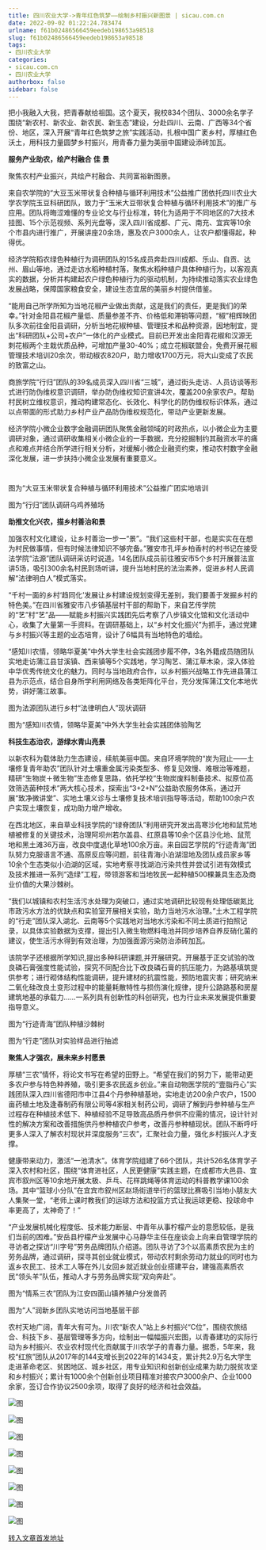 ```yaml
---
title: 四川农业大学->青年红色筑梦——绘制乡村振兴新图​景 | sicau.com.cn
date: 2022-09-02 01:22:24.783474
urlname: f61b02486566459eedeb198653a98518
slug: f61b02486566459eedeb198653a98518
tags: 
- 四川农业大学
categories:
- sicau.com.cn
- 四川农业大学
authorbox: false
sidebar: false
---
```

把小我融入大我，把青春献给祖国。这个夏天，我校834个团队、3000余名学子围绕“新农村、新农业、新农民、新生态”建设，分赴四川、云南、广西等34个省份、地区，深入开展“青年红色筑梦之旅”实践活动，扎根中国广袤乡村，厚植红色沃土，用科技力量圆梦乡村振兴，用青春力量为美丽中国建设添砖加瓦。

**服务产业助农，绘产村融合** **佳** **景**

聚焦农村产业振兴，共绘产村融合、共同富裕新图景。
<!--more-->
来自农学院的“大豆玉米带状复合种植与循环利用技术”公益推广团依托四川农业大学农学院玉豆科研团队，致力于“玉米大豆带状复合种植与循环利用技术”的推广与应用。团队将晦涩难懂的专业论文与行业标准，转化为适用于不同地区的7大技术挂图、15个示范视频、系列光盘等，深入四川省成都、广元、南充、宜宾等10余个市县内进行推广，开展讲座20余场，惠及农户3000余人，让农户都懂得起，种得优。

经济学院稻农绿色种植行为调研团队的15名成员奔赴四川成都、乐山、自贡、达州、眉山等地，通过走访水稻种植村落，聚焦水稻种植户具体种植行为，以客观真实的数据，分析并构建起农户绿色种植行为的驱动机制，为持续推动落实农业绿色发展战略，保障国家粮食安全，建设生态宜居的美丽乡村提供借鉴。

“能用自己所学所知为当地花椒产业做出贡献，这是我们的责任，更是我们的荣幸。”针对金阳县花椒产量低、质量参差不齐、价格低和滞销等问题，“椒”相辉映团队多次前往金阳县调研，分析当地花椒种植、管理技术和品种资源，因地制宜，提出“科研团队+公司+农户”一体化的产业模式。目前已开发出金阳青花椒和汉源无刺花椒两个主栽优质品种，可增加产量30-40%；成立花椒联盟会，免费开展花椒管理技术培训20余次，带动椒农820户，助力增收1700万元，将大山变成了农民的致富之山。

商旅学院“行归”团队的39名成员深入四川省“三城”，通过街头走访、人员访谈等形式进行防伪维权意识调研，举办防伪维权知识宣讲4次，覆盖200余家农户。帮助村民树立维权意识，推动构建常态化、长效化、科学化的防伪维权标识体系，通过以点带面的形式助力乡村产业产品防伪维权规范化，带动产业更新发展。

经济学院小微企业数字金融调研团队聚焦金融领域的时政热点，以小微企业为主要调研对象，通过调研收集相关小微企业的一手数据，充分挖掘制约其融资水平的痛点和难点并结合所学进行相关分析，对缓解小微企业融资约束，推动农村数字金融深化发展，进一步扶持小微企业发展有重要意义。

#

图为“大豆玉米带状复合种植与循环利用技术”公益推广团实地培训

图为“行归”团队调研乌鸡养殖场

**助推文化兴农，描乡村善治和景**

加强农村文化建设，让乡村善治一步一“景”。“我们这些村干部，也是实实在在想为村民做事情，但有时候法律知识不够完备。”雅安市孔坪乡柏香村的村书记在接受法学院“法源”团队调研采访时说道。14名团队成员前往雅安市5个乡村开展普法宣讲5场，吸引300余名村民到场听讲，提升当地村民的法治素养，促进乡村人民调解“法律明白人”模式落实。

“千村一面的乡村‘趋同化’发展让乡村建设规划变得无差别，我们要善于发掘乡村的特色美。”在四川省雅安市八步镇基层村干部的帮助下，来自艺传学院的“艺”村“艺”品——赋能乡村振兴实践团先后考察了八步镇文化馆和文化活动中心，收集了大量第一手资料。在调研基础上，以“乡村文化振兴”为抓手，通过党建与乡村振兴等主题的业态培育，设计了6幅具有当地特色的墙绘。

“感知川农情，领略华夏美”中外大学生社会实践团步履不停，3名外籍成员随团队实地走访蒲江县甘溪镇、西来镇等5个实践地，学习陶艺、蒲江草木染，深入体验中华优秀传统文化的魅力。同时与当地政府合作，以乡村振兴战略工作先进县蒲江县为示范点，结合自身所学利用网络及各类矩阵化平台，充分发挥蒲江文化本地优势，讲好蒲江故事。

图为法源团队进行乡村“法律明白人”现状调研

图为“感知川农情，领略华夏美”中外大学生社会实践团体验陶艺

**科技生态治农，游绿水青山亮景**

以新农科为载体助力生态建设，续航美丽中国。来自环境学院的“炭为冠止——土壤修复青年助农”团队针对土壤重金属污染类型多、修复见效慢、难根治等难题，精研“生物炭＋微生物”生态修复思路，依托学校“生物炭废料制备技术、拟原位高效筛选菌种技术”两大核心技术，探索出“3+2+N”公益助农服务体系，通过开展“致净微讲堂”、实地土壤义诊与土壤修复技术培训指导等活动，帮助100余户农户实现土壤恢复，成功助力增产增收。

在西北地区，来自草业科技学院的“绿脊团队”利用研究开发出高寒沙化地和鼠荒地植被修复的关键技术，治理阿坝州若尔盖县、红原县等10余个区县沙化地、鼠荒地和黑土滩36万亩，改良中度退化草地100余万亩。来自园艺学院的“行迹青海”团队努力克服语言不通、高原反应等问题，前往青海小泊湖湿地及团队成员家乡等10余个生态类似小泊湖的区域，实地考察寻找湖泊污染共性并尝试引进有效模式及技术推进一系列“造绿”工程，带领游客和当地牧民一起种植500棵兼具生态及商业价值的大果沙棘树。

“我们以城镇和农村生活污水处理为突破口，通过实地调研比较现有处理低碳氮比市政污水方法的优缺点和实验室开展相关实验，助力当地污水治理。”土木工程学院的“行走”团队深入湖北、云南等5个实践地对当地水污染和不同土质进行拍照记录，以具体实验数据为支撑，提出引入微生物燃料电池并同步培养自养反硝化菌的建议，使生活污水得到有效治理，为加强面源污染防治添砖加瓦。

该院学子还根据所学知识,提出多种科研课题,并开展研究。开展基于正交试验的改良磷石膏强度性能试验，探究不同配合比下改良磷石膏的抗压能力，为路基填筑提供参考；进行砌体结构性能调研，提升建材的抗震性能，预防地震灾害；研究纳米二氧化硅改良土变形过程中的能量耗散特性与损伤演化规律，提升公路路基和房屋建筑地基的承载力……一系列具有创新性的科创研究，也为行业未来发展提供重要指导意义。

图为“行迹青海”团队种植沙棘树

图为“行走”团队对实验样品进行抽滤

**聚焦人才强农，展未来乡村愿景**

厚植“三农”情怀，将论文书写在希望的田野上。“希望在我们的努力下，能带动更多农户参与特色种养殖，吸引更多农民返乡创业。”来自动物医学院的“壹脂丹心”实践团队深入四川省德阳市中江县4个丹参种植基地，实地走访200余户农户，1500亩药植土地及逢春制药有限公司等4家相关制药公司，调研了解到丹参种植与生产过程存在种植技术低下、种植经验不足导致高品质丹参供不应需的情况，设计针对性的解决方案和改善措施供丹参种植农户参考，改善丹参种植现状。团队不断呼吁更多人深入了解农村现状并深度服务“三农”，汇聚社会力量，强化乡村振兴人才支撑。

健康带来动力，激活“一池清水”。体育学院组建了66个团队，共计526名体育学子深入农村和社区，围绕“体育进社区，人民更健康”实践主题，在成都市大邑县、宜宾市叙州区等10余地开展太极、乒乓、花样跳绳等体育运动的科普教学课100余场。其中“篮球小分队”在宜宾市叙州区赵场街道举行的篮球比赛吸引当地小朋友大人集聚一堂，“老师上课时教我们的运球方法和投篮方式让我运球更稳、投球命中率更高了，太神奇了！”

“产业发展机械化程度低、技术能力断层、中青年从事柠檬产业的意愿较低，是我们当前的困难。”安岳县柠檬产业发展中心马静华主任在座谈会上向来自管理学院的寻访者之探访“川字号”劳务品牌团队介绍道。团队寻访了3个以高素质农民为主的劳务品牌，通过调研，探寻其创业就业模式，带动农村剩余劳动力就业的同时也为返乡农民工、技术工人等在外儿女回乡就近就业创业搭建平台，建强高素质农民“领头羊”队伍，推动人才与劳务品牌实现“双向奔赴”。

图为“情系三农”团队为江安四面山镇养殖户分发兽药

图为“人”润新乡团队实地访问当地基层干部

农村天地广阔，青年大有可为。川农“新农人”站上乡村振兴“C位”，围绕农旅结合、科技下乡、基层管理等多方向，绘制出一幅幅振兴宏图，以青春建功的实际行动为乡村振兴、农业农村现代化贡献属于川农学子的青春力量。据悉，5年来，我校“红旅”团队从2017年的144支增长到2022年的1434支，累计共2.9万名大学生走进革命老区、贫困地区、城乡社区，用专业知识和创新创业成果为助力脱贫攻坚和乡村振兴；累计有1000余个创新创业项目精准对接农户3000余户、企业1000余家，签订合作协议2500余项，取得了良好的经济和社会效益。

![图](https://news.sicau.edu.cn/__local/F/F3/CF/5A13BE2AB22DE20EE87131E2368_62BAA8EB_12E46.jpg)

![图](https://news.sicau.edu.cn/__local/D/25/CA/5B40C9BBF4A0DEAFAC93DDB19F9_FF8A6C43_21EF9.jpg)

![图](https://news.sicau.edu.cn/__local/2/E0/98/CCAAE9702AC4206008F8F253C15_80AF2B55_166C5.jpg)

![图](https://news.sicau.edu.cn/__local/D/F3/32/FA4FEF037011091C7C6333CA0F0_EFAA1FE2_1A7D5.jpg)

![图](https://news.sicau.edu.cn/__local/E/9C/E0/7856A812A6B8A0BDCBCD3462778_B220B769_1B5B2.jpg)

![图](https://news.sicau.edu.cn/__local/7/86/B4/500773F5AD6F5DC52F450C7E04A_9EA73D1A_10119.png)

![图](https://news.sicau.edu.cn/__local/0/62/46/655BC6D49373E49B14D1E9DA159_26221872_11AA4.jpg)

![图](https://news.sicau.edu.cn/__local/A/70/97/E835282FCB793D78C439AA24FC2_DC6707A6_2EE47.jpg)

[转入文章首发地址](https://news.sicau.edu.cn/info/1078/69308.htm)